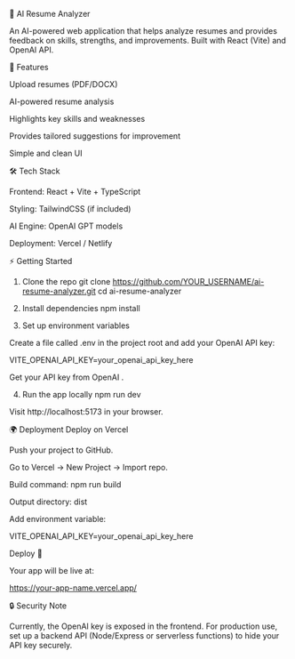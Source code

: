 📄 AI Resume Analyzer

An AI-powered web application that helps analyze resumes and provides feedback on skills, strengths, and improvements.
Built with React (Vite) and OpenAI API.

🚀 Features

Upload resumes (PDF/DOCX)

AI-powered resume analysis

Highlights key skills and weaknesses

Provides tailored suggestions for improvement

Simple and clean UI

🛠️ Tech Stack

Frontend: React + Vite + TypeScript

Styling: TailwindCSS (if included)

AI Engine: OpenAI GPT models

Deployment: Vercel / Netlify

⚡ Getting Started
1. Clone the repo
git clone https://github.com/YOUR_USERNAME/ai-resume-analyzer.git
cd ai-resume-analyzer

2. Install dependencies
npm install

3. Set up environment variables

Create a file called .env in the project root and add your OpenAI API key:

VITE_OPENAI_API_KEY=your_openai_api_key_here


Get your API key from OpenAI
.

4. Run the app locally
npm run dev


Visit http://localhost:5173
 in your browser.

🌍 Deployment
Deploy on Vercel

Push your project to GitHub.

Go to Vercel
 → New Project → Import repo.

Build command: npm run build

Output directory: dist

Add environment variable:

VITE_OPENAI_API_KEY=your_openai_api_key_here


Deploy 🎉

Your app will be live at:

https://your-app-name.vercel.app/

🔒 Security Note

Currently, the OpenAI key is exposed in the frontend.
For production use, set up a backend API (Node/Express or serverless functions) to hide your API key securely.
